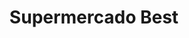 ---
title: "Supermercado Best"
url: /santo-domingo-este/supermercado-best/
shop: menaje del hogar
---